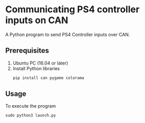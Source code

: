 # Communicating PS4 controller inputs on CAN

A Python program to send PS4 Controller inputs over CAN.


## Prerequisites

1. Ubuntu PC (16.04 or later)
2. Install Python libraries
    ```bash
    pip install can pygame colorama
    ```

## Usage

To execute the program
```python
sudo python3 launch.py
```